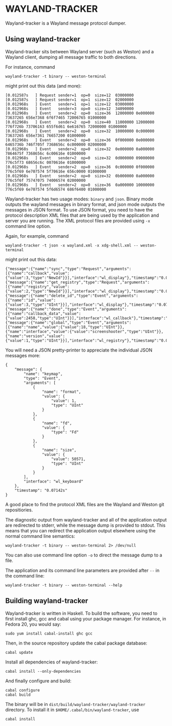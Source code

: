 WAYLAND-TRACKER
===============

Wayland-tracker is a Wayland message protocol dumper.

Using wayland-tracker
---------------------

Wayland-tracker sits between Wayland server (such as Weston) and a Wayland
client, dumping all message traffic to both directions.

For instance, command

    wayland-tracker -t binary -- weston-terminal

might print out this data (and more):

    [0.012587s   ] Request sender=1  op=0  size=12  03000000
    [0.012587s   ] Request sender=1  op=1  size=12  02000000
    [0.012968s   ] Event   sender=1  op=1  size=12  03000000
    [0.012968s   ] Event   sender=3  op=0  size=12  34090000
    [0.012968s   ] Event   sender=2  op=0  size=36  12000000 0e000000 73637265 656e7368 6f6f7465 72006765 01000000
    [0.012968s   ] Event   sender=2  op=0  size=40  11000000 12000000 776f726b 73706163 655f6d61 6e616765 72000000 01000000
    [0.012968s   ] Event   sender=2  op=0  size=32  10000000 0c000000 73637265 656e7361 76657200 01000000
    [0.012968s   ] Event   sender=2  op=0  size=36  0f000000 0e000000 6465736b 746f705f 7368656c 6c000000 02000000
    [0.012968s   ] Event   sender=2  op=0  size=32  0e000000 0a000000 7864675f 7368656c 6c00616e 01000000
    [0.012968s   ] Event   sender=2  op=0  size=32  0d000000 09000000 776c5f73 68656c6c 0070616e 01000000
    [0.012968s   ] Event   sender=2  op=0  size=36  0c000000 0f000000 776c5f69 6e707574 5f70616e 656c0000 01000000
    [0.012968s   ] Event   sender=2  op=0  size=32  0b000000 0a000000 776c5f6f 75747075 74006574 02000000
    [0.012968s   ] Event   sender=2  op=0  size=36  0a000000 10000000 776c5f69 6e707574 5f6d6574 686f6400 01000000

Wayland-tracker has two usage modes: `binary` and `json`. Binary mode outputs
the wayland messages in binary format, and json mode outputs the messages in
JSON format. To use JSON format, you need to have the protocol description XML
files that are being used by the application and server you are running. The XML
protocol files are provided using `-x` command line option.

Again, for example, command

    wayland-tracker -t json -x wayland.xml -x xdg-shell.xml -- weston-terminal

might print out this data:

    {"message":{"name":"sync","type":"Request","arguments":[{"name":"callback","value":{"value":3,"type":"NewId"}}],"interface":"wl_display"},"timestamp":"0.072162s"}
    {"message":{"name":"get_registry","type":"Request","arguments":[{"name":"registry","value":{"value":2,"type":"NewId"}}],"interface":"wl_display"},"timestamp":"0.072162s"}
    {"message":{"name":"delete_id","type":"Event","arguments":[{"name":"id","value":{"value":3,"type":"UInt"}}],"interface":"wl_display"},"timestamp":"0.07244s"}
    {"message":{"name":"done","type":"Event","arguments":[{"name":"callback_data","value":{"value":2458,"type":"UInt"}}],"interface":"wl_callback"},"timestamp":"0.07244s"}
    {"message":{"name":"global","type":"Event","arguments":[{"name":"name","value":{"value":18,"type":"UInt"}},{"name":"interface","value":{"value":"screenshooter","type":"UInt"}},{"name":"version","value":{"value":1,"type":"UInt"}}],"interface":"wl_registry"},"timestamp":"0.07244s"}

You will need a JSON pretty-printer to appreciate the individual JSON messages
more:

    {
        "message": {
            "name": "keymap",
            "type": "Event",
            "arguments": [
                {
                    "name": "format",
                    "value": {
                        "value": 1,
                        "type": "UInt"
                    }
                },
                {
                    "name": "fd",
                    "value": {
                        "type": "Fd"
                    }
                },
                {
                    "name": "size",
                    "value": {
                        "value": 50571,
                        "type": "UInt"
                    }
                }
            ],
            "interface": "wl_keyboard"
        },
        "timestamp": "0.07142s"
    }

A good place to find the protocol XML files are the Wayland and Weston git
repositiories.

The diagnostic output from wayland-tracker and all of the application output are
redirected to stderr, while the message dump is provided to stdout. This means
that you can redirect the application output elsewhere using the normal command
line semantics:
    
    wayland-tracker -t binary -- weston-terminal 2> /dev/null

You can also use command line option `-o` to direct the message dump to a file.

The application and its command line parameters are provided after `--` in the
command line:

    wayland-tracker -t binary -- weston-terminal --help


Building wayland-tracker
------------------------

Wayland-tracker is written in Haskell. To build the software, you need to first
install ghc, gcc and cabal using your package manager. For instance, in Fedora
20, you would say:

    sudo yum install cabal-install ghc gcc

Then, in the source repository update the cabal package database:

    cabal update

Install all dependencies of wayland-tracker:

    cabal install --only-dependencies

And finally configure and build:

    cabal configure
    cabal build

The binary will be in `dist/build/wayland-tracker/wayland-tracker` directory. To
install it in `$HOME/.cabal/bin/wayland-tracker`, use

    cabal install

